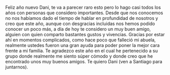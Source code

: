 Feliz año nuevo Dani, te va a parecer raro esto pero lo hago casi todos los años con personas que considero importantes. Desde que nos conocemos no nos habíamos dado el tiempo de hablar en profundidad de nosotros y creo que este año, aunque con desgracias incluidas nos hemos podido conocer un poco más, a día de hoy te considero un muy buen amigo, alguien con quien comparto bastantes gustos y vivencias. Gracias por estar ahí en momentos complicados, como hace poco que falleció mi abuela, realmente ustedes fueron una gran ayuda para poder poner la mejor cara frente a mi familia. Te agradezco este año en el cual he pertenecido a su grupo donde realmente me siento súper cómodo y donde creo que he encontrado unos muy buenos amigos. Te quiero Dani (ven a Santiago para juntarnos).